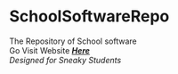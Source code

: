 # SchoolSoftwareRepo

The Repository of School software  
Go Visit Website ***[Here](https://jakubkwantowy.github.io/SchoolSoftwareRepo/)***  
*Designed for Sneaky Students*  
